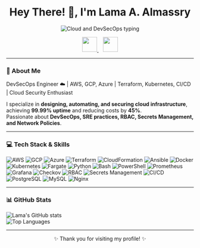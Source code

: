 
<div align="center">

# Hey There! 👋, I'm Lama A. Almassry  
<p align="center">
  <img src="https://readme-typing-svg.herokuapp.com?font=Fira+Code&size=50&pause=1000&center=true&vCenter=true&width=1000&lines=☁️+Cloud+and+DevSecOps+Engineer☁️&color=FF0000,FF7F00,FFFF00,00FF00,00FFFF,0000FF,8A2BE2,FF1493,00CED1,FFD700&colorRandom=true" alt="Cloud and DevSecOps typing"/>
</p>

<a href="https://linkedin.com/in/lama-almassry">
  <img src="https://img.shields.io/badge/LinkedIn-0077B5?style=for-the-badge&logo=linkedin&logoColor=white" height="40"/>
</a>
&nbsp;&nbsp;
<a href="https://medium.com/@massrylama">
  <img src="https://img.shields.io/badge/Medium-000000?style=for-the-badge&logo=medium&logoColor=white" height="40"/>
</a>

</div>


---

### 💫 About Me
DevSecOps Engineer ☁️ | AWS, GCP, Azure | Terraform, Kubernetes, CI/CD | Cloud Security Enthusiast  

I specialize in **designing, automating, and securing cloud infrastructure**, achieving **99.99% uptime** and reducing costs by **45%**.  
Passionate about **DevSecOps, SRE practices, RBAC, Secrets Management, and Network Policies**.

---

### 💻 Tech Stack & Skills

![AWS](https://img.shields.io/badge/AWS-232F3E?style=for-the-badge&logo=amazon-aws&logoColor=white)
![GCP](https://img.shields.io/badge/GCP-4285F4?style=for-the-badge&logo=googlecloud&logoColor=white)
![Azure](https://img.shields.io/badge/Azure-0078D4?style=for-the-badge&logo=microsoft-azure&logoColor=white)
![Terraform](https://img.shields.io/badge/Terraform-7B42BC?style=for-the-badge&logo=terraform&logoColor=white)
![CloudFormation](https://img.shields.io/badge/CloudFormation-232F3E?style=for-the-badge&logo=amazon-aws&logoColor=white)
![Ansible](https://img.shields.io/badge/Ansible-EE0000?style=for-the-badge&logo=ansible&logoColor=white)
![Docker](https://img.shields.io/badge/Docker-2496ED?style=for-the-badge&logo=docker&logoColor=white)
![Kubernetes](https://img.shields.io/badge/Kubernetes-326CE5?style=for-the-badge&logo=kubernetes&logoColor=white)
![Fargate](https://img.shields.io/badge/Fargate-232F3E?style=for-the-badge&logo=amazon-aws&logoColor=white)
![Python](https://img.shields.io/badge/Python-3776AB?style=for-the-badge&logo=python&logoColor=white)
![Bash](https://img.shields.io/badge/Bash-4EAA25?style=for-the-badge&logo=gnu-bash&logoColor=white)
![PowerShell](https://img.shields.io/badge/PowerShell-012456?style=for-the-badge&logo=powershell&logoColor=white)
![Prometheus](https://img.shields.io/badge/Prometheus-E6522C?style=for-the-badge&logo=prometheus&logoColor=white)
![Grafana](https://img.shields.io/badge/Grafana-F46800?style=for-the-badge&logo=grafana&logoColor=white)
![Checkov](https://img.shields.io/badge/Checkov-232F3E?style=for-the-badge&logo=terraform&logoColor=white)
![RBAC](https://img.shields.io/badge/RBAC-232F3E?style=for-the-badge&logo=security&logoColor=white)
![Secrets Management](https://img.shields.io/badge/Secrets-232F3E?style=for-the-badge&logo=hashicorp-vault&logoColor=white)
![CI/CD](https://img.shields.io/badge/CI/CD-000000?style=for-the-badge&logo=github&logoColor=white)
![PostgreSQL](https://img.shields.io/badge/PostgreSQL-316192?style=for-the-badge&logo=postgresql&logoColor=white)
![MySQL](https://img.shields.io/badge/MySQL-4479A1?style=for-the-badge&logo=mysql&logoColor=white)
![Nginx](https://img.shields.io/badge/Nginx-009639?style=for-the-badge&logo=nginx&logoColor=white)

---

### 📊 GitHub Stats
![Lama's GitHub stats](https://github-readme-stats.vercel.app/api?username=LamaAlmassry&show_icons=true&theme=radical&count_private=true&include_all_commits=true)  
![Top Languages](https://github-readme-stats.vercel.app/api/top-langs/?username=LamaAlmassry&layout=compact&theme=radical&langs_count=10)

---

<div align="center">
  <p>✨ Thank you for visiting my profile! ✨</p>
</div>
